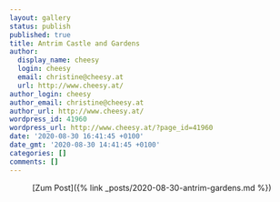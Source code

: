 ```yaml
---
layout: gallery
status: publish
published: true
title: Antrim Castle and Gardens
author:
  display_name: cheesy
  login: cheesy
  email: christine@cheesy.at
  url: http://www.cheesy.at/
author_login: cheesy
author_email: christine@cheesy.at
author_url: http://www.cheesy.at/
wordpress_id: 41960
wordpress_url: http://www.cheesy.at/?page_id=41960
date: '2020-08-30 16:41:45 +0100'
date_gmt: '2020-08-30 14:41:45 +0100'
categories: []
comments: []
---
```

<!-- wp:core-embed/wordpress {"url":"http://www.cheesy.at/2020/08/antrim-gardens/","type":"rich","providerNameSlug":"cheesy-at","className":""} -->
<figure class="wp-block-embed-wordpress wp-block-embed is-type-rich is-provider-cheesy-at">
<div class="wp-block-embed__wrapper">
[Zum Post]({% link _posts/2020-08-30-antrim-gardens.md %})
</div>
</figure>
<!-- /wp:core-embed/wordpress -->
<!-- wp:paragraph --><!-- /wp:paragraph -->
